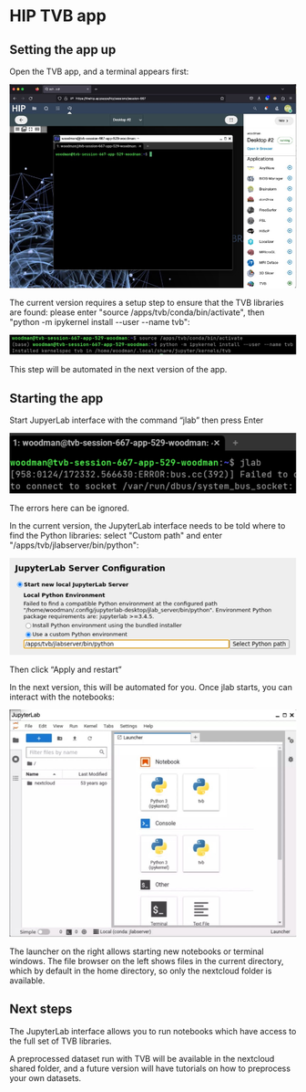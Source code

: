 # HIP TVB app

## Setting the app up

Open the TVB app, and a terminal appears first:

![TVB](images/hip-tvb/0-open-tvb.jpg)

The current version requires a setup step to ensure that the TVB libraries
are found: please enter "source /apps/tvb/conda/bin/activate", then
"python -m ipykernel install --user --name tvb":

![Fix kernel](images/hip-tvb/1-fix-kernel.jpg)

This step will be automated in the next version of the app. 

## Starting the app

Start JupyerLab interface with the command “jlab” then press Enter

![start jlab](images/hip-tvb/2-start-jlab.png)

The errors here can be ignored.  

In the current version, the JupyterLab interface needs to be told where to find the Python libraries:  select "Custom path" and enter "/apps/tvb/jlabserver/bin/python":

![jlab path](images/hip-tvb/3-jlab-path.jpg)

Then click “Apply and restart”

In the next version, this will be automated for you.  Once jlab starts, you can interact with the notebooks:

![jlab open](images/hip-tvb/4-jlab-open.jpg)

The launcher on the right allows starting new notebooks or terminal windows.  The file browser on the left shows files in the current directory, which by default in the home directory, so only the nextcloud folder is available. 

## Next steps

The JupyterLab interface allows you to run notebooks which have access
to the full set of TVB libraries.

A preprocessed dataset run with TVB will be available in the nextcloud shared folder, and a future version will have tutorials on how to preprocess your own datasets. 
